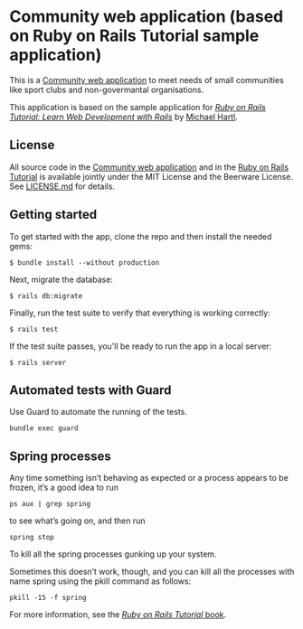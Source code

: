 # Community web application (based on Ruby on Rails Tutorial sample application)

This is a [Community web application](https://rails-community-app.herokuapp.com/) to meet needs 
of small communities like sport clubs and non-govermantal organisations.

This application is based on the sample application for 
[*Ruby on Rails Tutorial:
Learn Web Development with Rails*](http://www.railstutorial.org/)
by [Michael Hartl](http://www.michaelhartl.com/).

## License
All source code in the [Community web application](https://rails-community-app.herokuapp.com/)
and in the [Ruby on Rails Tutorial](http://railstutorial.org/)
is available jointly under the MIT License and the Beerware License. See
[LICENSE.md](LICENSE.md) for details.

## Getting started

To get started with the app, clone the repo and then install the needed gems:

```
$ bundle install --without production
```

Next, migrate the database:

```
$ rails db:migrate
```

Finally, run the test suite to verify that everything is working correctly:

```
$ rails test
```

If the test suite passes, you'll be ready to run the app in a local server:

```
$ rails server
```

## Automated tests with Guard

Use Guard to automate the running of the tests.

```
bundle exec guard
```

## Spring processes

Any time something isn’t behaving as expected or a process appears to be frozen, 
it’s a good idea to run 
```
ps aux | grep spring
```
to see what’s going on, and then run 

```
spring stop
```
To kill all the spring processes gunking up your system.

Sometimes this doesn’t work, though, and you can kill all the processes with name spring 
using the pkill command as follows:
```
pkill -15 -f spring
```

For more information, see the
[*Ruby on Rails Tutorial* book](http://www.railstutorial.org/book).